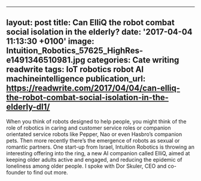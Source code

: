   - --
layout: post
title: Can ElliQ the robot combat social isolation in the elderly?
date: '2017-04-04 11:13:30 +0100'
image: Intuition_Robotics_57625_HighRes-e1491346510981.jpg
categories: Cate writing readwrite
tags: IoT robotics robot AI machineintelligence
publication_url: https://readwrite.com/2017/04/04/can-elliq-the-robot-combat-social-isolation-in-the-elderly-dl1/
---

When you think of robots designed to help people, you might think of the role of robotics in caring and customer service roles or companion orientated service robots like Pepper, Nao or even Hasbro’s companion pets. Then more recently there’s the emergence of robots as sexual or romantic partners. One start-up from Israel, Intuition Robotics is throwing an interesting offering into the ring, a new AI companion called ElliQ, aimed at keeping older adults active and engaged, and reducing the epidemic of loneliness among older people. I spoke with Dor Skuler, CEO and co-founder to find out more.
